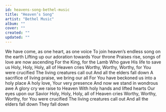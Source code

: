 ```yaml
---
id: heavens-song-bethel-music
title: "Heaven’s Song"
artist: "Bethel Music"
album: ""
cover: ""
created: ""
updated: ""
---
```


We have come, as one heart, as one voice
To join heaven’s endless song on the earth
Lifting up our adoration towards Your throne
Praises rise, songs of love are now ascending
For the King, for the Lamb
Who gave His life to save us
Holy, Holy, Holy, all of Heaven cries
Worthy, Worthy, Worthy, for You were crucified
The living creatures call out
And all the elders fall down
A sacrifice of living praise, we bring our all
For You have beckoned us into a holy place
A holy love, Your very presence
And now we stand in wondrous awe
A glory cry we raise to Heaven
With holy hands and lifted hearts
Our eyes upon our Savior
Holy, Holy, Holy, all of Heaven cries
Worthy, Worthy, Worthy, for You were crucified
The living creatures call out
And all the elders fall down
They fall down